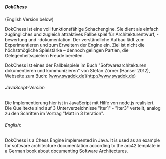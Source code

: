 ##### DokChess
(English Version below)

DokChess ist eine voll funktionsfähige Schachengine.
Sie dient als einfach zugängliches und zugleich attraktives Fallbeispiel für Architekturentwurf, -bewertung und -dokumentation. Der verständliche Aufbau lädt zum Experimentieren und zum Erweitern der Engine ein. Ziel ist nicht die höchstmögliche Spielstärke – dennoch gelingen Partien, die Gelegenheitsspielern Freude bereiten.

DokChess ist eines der Fallbeispiele im Buch "Softwarearchitekturen dokumentieren und kommunizieren" von Stefan Zörner (Hanser 2012), Webseite zum Buch: [www.swadok.de](http://www.swadok.de)

###### JavaScript-Version

Die Implementierung hier ist in JavaScript mit Hilfe von node.js realisiert.
Die Quelltexte sind auf 3 Unterverzeichnisse "Iter1" - "Iter3" verteilt, analog zu den Schritten im Vortrag "Matt in 3 Iteration".

###### English:
DokChess is a Chess Engine implemented in Java. It is used as an example for software architecture documentation according to the arc42 template in a German book about documenting Software Architectures.